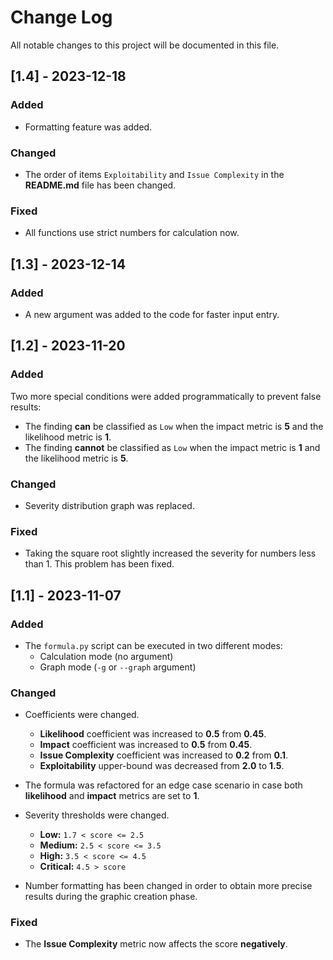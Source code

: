 
# Change Log
All notable changes to this project will be documented in this file.

## [1.4] - 2023-12-18

### Added
- Formatting feature was added.

### Changed
- The order of items `Exploitability` and `Issue Complexity` in the **README.md** file has been changed.

### Fixed
- All functions use strict numbers for calculation now.

## [1.3] - 2023-12-14

### Added 
- A new argument was added to the code for faster input entry.

## [1.2] - 2023-11-20

### Added
Two more special conditions were added programmatically to prevent false results:
- The finding **can** be classified as `Low` when the impact metric is **5** and the likelihood metric is **1**.
- The finding **cannot** be classified as `Low` when the impact metric is  **1** and the likelihood metric is **5**.

### Changed
- Severity distribution graph was replaced.

### Fixed
- Taking the square root slightly increased the severity for numbers less than 1. This problem has been fixed.
 
## [1.1] - 2023-11-07
 
### Added
- The `formula.py` script can be executed in two different modes:
    - Calculation mode (no argument)
    - Graph mode (`-g` or `--graph` argument)
 
### Changed
- Coefficients were changed.
    - **Likelihood** coefficient was increased to **0.5** from **0.45**.
    - **Impact** coefficient was increased to **0.5** from **0.45**.
    - **Issue Complexity** coefficient was increased to **0.2** from **0.1**.
    - **Exploitability** upper-bound was decreased from **2.0** to **1.5**.

- The formula was refactored for an edge case scenario in case both **likelihood** and **impact** metrics are set to **1**.

- Severity thresholds were changed.
    - **Low:** `1.7 < score <= 2.5`
    - **Medium:** `2.5 < score <= 3.5`
    - **High:** `3.5 < score <= 4.5`
    - **Critical:** `4.5 > score`

- Number formatting has been changed in order to obtain more precise results during the graphic creation phase.

### Fixed
- The **Issue Complexity** metric now affects the score **negatively**.
 
